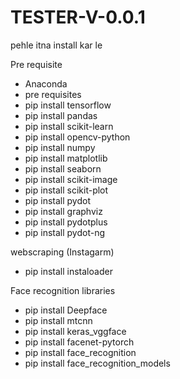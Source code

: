 # TESTER-V-0.0.1

pehle itna install kar le


Pre requisite
  - Anaconda
  - pre requisites
  - pip install tensorflow
  - pip install pandas
  - pip install scikit-learn
  - pip install opencv-python
  - pip install numpy
  - pip install matplotlib
  - pip install seaborn
  - pip install scikit-image
  - pip install scikit-plot
  - pip install pydot
  - pip install graphviz
  - pip install pydotplus
  - pip install pydot-ng

webscraping (Instagarm)
  - pip install instaloader

Face recognition libraries
  - pip install Deepface
  -  pip install mtcnn
  -  pip install keras_vggface
  -  pip install facenet-pytorch
  -  pip install face_recognition
  -  pip install face_recognition_models
